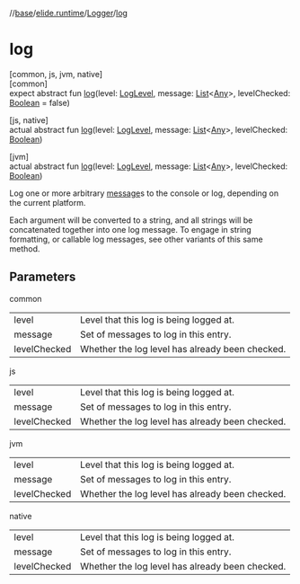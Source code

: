 //[base](../../../index.md)/[elide.runtime](../index.md)/[Logger](index.md)/[log](log.md)

# log

[common, js, jvm, native]\
[common]\
expect abstract fun [log](log.md)(level: [LogLevel](../-log-level/index.md), message: [List](https://kotlinlang.org/api/latest/jvm/stdlib/kotlin.collections/-list/index.html)&lt;[Any](https://kotlinlang.org/api/latest/jvm/stdlib/kotlin/-any/index.html)&gt;, levelChecked: [Boolean](https://kotlinlang.org/api/latest/jvm/stdlib/kotlin/-boolean/index.html) = false)

[js, native]\
actual abstract fun [log](log.md)(level: [LogLevel](../../../../../packages/base/base/elide.runtime/-log-level/index.md), message: [List](https://kotlinlang.org/api/latest/jvm/stdlib/kotlin.collections/-list/index.html)&lt;[Any](https://kotlinlang.org/api/latest/jvm/stdlib/kotlin/-any/index.html)&gt;, levelChecked: [Boolean](https://kotlinlang.org/api/latest/jvm/stdlib/kotlin/-boolean/index.html))

[jvm]\
actual abstract fun [log](log.md)(level: [LogLevel](../-log-level/index.md#456488815%2FExtensions%2F-272498224), message: [List](https://kotlinlang.org/api/latest/jvm/stdlib/kotlin.collections/-list/index.html)&lt;[Any](https://kotlinlang.org/api/latest/jvm/stdlib/kotlin/-any/index.html)&gt;, levelChecked: [Boolean](https://kotlinlang.org/api/latest/jvm/stdlib/kotlin/-boolean/index.html))

Log one or more arbitrary [message](log.md)s to the console or log, depending on the current platform.

Each argument will be converted to a string, and all strings will be concatenated together into one log message. To engage in string formatting, or callable log messages, see other variants of this same method.

## Parameters

common

| | |
|---|---|
| level | Level that this log is being logged at. |
| message | Set of messages to log in this entry. |
| levelChecked | Whether the log level has already been checked. |

js

| | |
|---|---|
| level | Level that this log is being logged at. |
| message | Set of messages to log in this entry. |
| levelChecked | Whether the log level has already been checked. |

jvm

| | |
|---|---|
| level | Level that this log is being logged at. |
| message | Set of messages to log in this entry. |
| levelChecked | Whether the log level has already been checked. |

native

| | |
|---|---|
| level | Level that this log is being logged at. |
| message | Set of messages to log in this entry. |
| levelChecked | Whether the log level has already been checked. |
